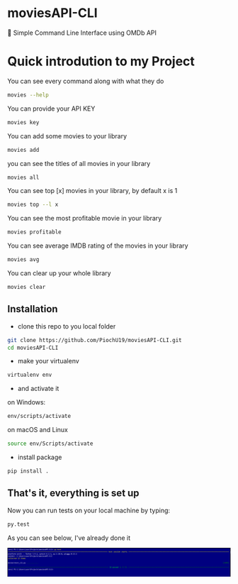 # moviesAPI-CLI
📎 Simple Command Line Interface using OMDb API
# Quick introdution to my Project

You can see every command along with what they do
```bash
movies --help
```
You can provide your API KEY
```bash
movies key
```
You can add some movies to your library
```bash
movies add
```
you can see the titles of all movies in your library
```bash
movies all
```
You can see top [x] movies in your library, by default x is 1
```bash
movies top --l x
```
You can see the most profitable movie in your library
```bash
movies profitable
```
You can see average IMDB rating of the movies in your library
```bash
movies avg
```
You can clear up your whole library
```bash
movies clear
```

## Installation

* clone this repo to you local folder 
```bash
git clone https://github.com/PiochU19/moviesAPI-CLI.git
cd moviesAPI-CLI
```
* make your virtualenv
```bash
virtualenv env
```
* and activate it

on Windows:
```bash
env/scripts/activate
```
on macOS and Linux
```bash
source env/Scripts/activate
```
* install package 
```bash
pip install .
```
## That's it, everything is set up

Now you can run tests on your local machine by typing:
```bash
py.test
```
As you can see below, I've already done it

![tests](https://github.com/PiochU19/moviesAPI-CLI/blob/main/tests.PNG?raw=true)